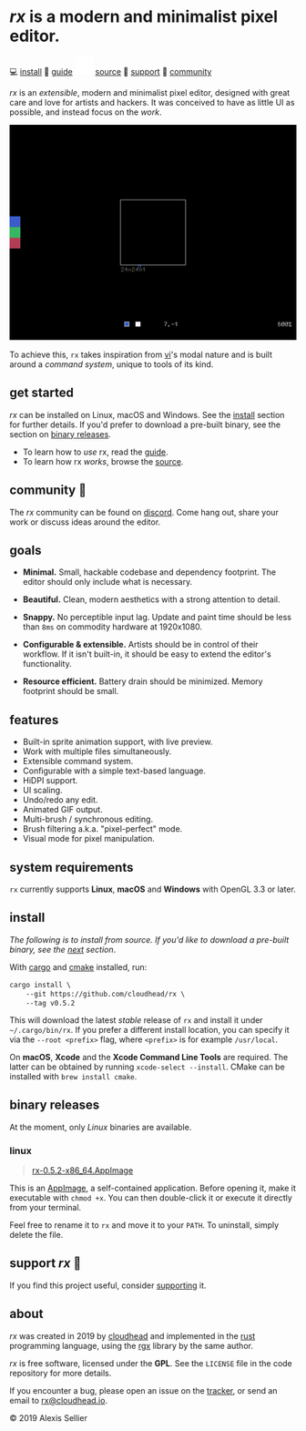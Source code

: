 
# *rx* is a modern and minimalist pixel editor.

<nav>
  <span>💻 <a href="#install">install</a></span>
  <span>📖 <a href="/guide.html">guide</a></span>
  <span><img src="images/github.png"/> <a href="https://github.com/cloudhead/rx">source</a></span>
  <span>💚 <a href="#support">support</a></span>
  <span>🧙 <a href="#community">community</a></span>
</nav>

*rx* is an *extensible*, modern and minimalist pixel editor, designed with great
care and love for artists and hackers. It was conceived to have
as little UI as possible, and instead focus on the *work*.

![rx](gifs/demo.gif)

To achieve this, `rx` takes inspiration from [vi][0]'s modal nature and is
built around a *command system*, unique to tools of its kind.

[0]: https://en.wikipedia.org/wiki/Vi

## get started

*rx* can be installed on Linux, macOS and Windows.  See the [install](#install)
section for further details. If you'd prefer to download a pre-built binary, see
the section on [binary releases](#binaries).

* To learn how to *use* rx, read the [guide][guide].
* To learn how rx *works*, browse the [source][source].

<a id="community"></a>

## community 🧙

The *rx* community can be found on [discord](https://discord.gg/xHggPjfsS9).
Come hang out, share your work or discuss ideas around the editor.

## goals

* **Minimal.** Small, hackable codebase and dependency footprint. The editor
  should only include what is necessary.

* **Beautiful.** Clean, modern aesthetics with a strong attention to detail.

* **Snappy.** No perceptible input lag. Update and paint time should be
  less than `8ms` on commodity hardware at 1920x1080.

* **Configurable & extensible.** Artists should be in control of their workflow.
  If it isn't built-in, it should be easy to extend the editor's functionality.

* **Resource efficient.** Battery drain should be minimized. Memory footprint should
  be small.

## features

  * Built-in sprite animation support, with live preview.
  * Work with multiple files simultaneously.
  * Extensible command system.
  * Configurable with a simple text-based language.
  * HiDPI support.
  * UI scaling.
  * Undo/redo any edit.
  * Animated GIF output.
  * Multi-brush / synchronous editing.
  * Brush filtering a.k.a. "pixel-perfect" mode.
  * Visual mode for pixel manipulation.

## system requirements

`rx` currently supports **Linux**, **macOS** and **Windows** with OpenGL 3.3 or
later.

<a id="install"></a>

## install

*The following is to install from source. If you'd like to download a pre-built
binary, see the [next](#binaries) section*.

With [cargo][cargo] and [cmake][cmake] installed, run:

    cargo install \
        --git https://github.com/cloudhead/rx \
        --tag v0.5.2

This will download the latest *stable* release of `rx` and install it under
`~/.cargo/bin/rx`.  If you prefer a different install location, you can specify
it via the `--root <prefix>` flag, where `<prefix>` is for example
`/usr/local`.

[cargo]: https://crates.io/install
[cmake]: https://cmake.org/download/

On **macOS**, **Xcode** and the **Xcode Command Line Tools** are required.  The
latter can be obtained by running `xcode-select --install`. CMake can be
installed with `brew install cmake`.

<a id="binaries"></a>

## binary releases

At the moment, only *Linux* binaries are available.

### linux

> [rx-0.5.2-x86_64.AppImage][app-linux]

This is an [AppImage][appimage], a self-contained application. Before opening
it, make it executable with `chmod +x`. You can then double-click it or execute
it directly from your terminal.

Feel free to rename it to `rx` and move it to your `PATH`. To uninstall,
simply delete the file.

[app-linux]: https://github.com/cloudhead/rx/releases/download/v0.5.2/rx-0.5.2-x86_64.AppImage
[appimage]: https://appimage.org/

<a id="support"></a>

## support *rx* 💚

If you find this project useful, consider [supporting](https://cloudhead.io/donate) it.

## about

*rx* was created in 2019 by [cloudhead](https://cloudhead.io) and implemented
in the [rust][1] programming language, using the [rgx][2] library by
the same author.

[1]: https://rust-lang.org
[2]: https://github.com/cloudhead/rgx

*rx* is free software, licensed under the **GPL**. See the `LICENSE` file in
the code repository for more details.

If you encounter a bug, please open an issue on the [tracker][tracker], or
send an email to <rx@cloudhead.io>.

[tracker]: https://github.com/cloudhead/rx/issues

&copy; 2019 Alexis Sellier

[guide]: guide.html
[source]: https://github.com/cloudhead/rx
